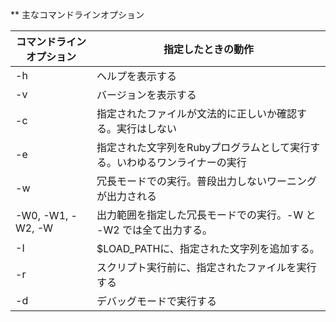 ** 主なコマンドラインオプション

| コマンドラインオプション | 指定したときの動作 |
| --- | --- |
| -h | ヘルプを表示する |
| -v | バージョンを表示する |
| -c | 指定されたファイルが文法的に正しいか確認する。実行はしない |
| -e | 指定された文字列をRubyプログラムとして実行する。いわゆるワンライナーの実行 |
| -w | 冗長モードでの実行。普段出力しないワーニングが出力される |
| -W0, -W1, -W2, -W | 出力範囲を指定した冗長モードでの実行。-W と -W2 では全て出力する。 |
| -I | $LOAD_PATHに、指定された文字列を追加する。 |
| -r | スクリプト実行前に、指定されたファイルを実行する | 
| -d | デバッグモードで実行する |
